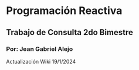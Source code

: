# Programación Reactiva

## Trabajo de Consulta 2do Bimestre

### Por: Jean Gabriel Alejo

Actualización Wiki  19/1/2024

